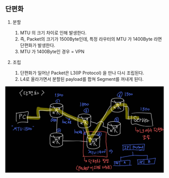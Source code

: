 ## 단편화 

1. 분할
   1. MTU 의 크기 차이로 인해 발생한다. 
   2. 즉, Packet의 크기가 1500Byte인데, 특정 라우터의 MTU 가 1400Byte 라면 단편화가 발생한다. 
   3. MTU 가 1400Byte인 경우 = VPN

2. 조립
   1. 단편화가 일어난 Packet은 L3(IP Protocol) 을 만나 다시 조립된다. 
   2. L4로 올라가면서 분할된 payload를 합쳐 Segment를 꺼내게 된다. 

<img src="./images/단편화 예시.jpg" width="700">